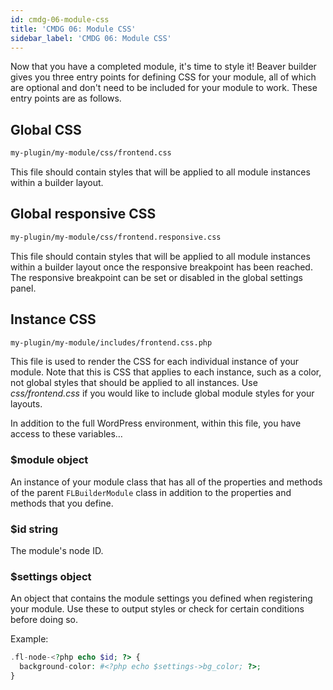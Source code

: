 ```yaml
---
id: cmdg-06-module-css
title: 'CMDG 06: Module CSS'
sidebar_label: 'CMDG 06: Module CSS'
---
```


Now that you have a completed module, it's time to style it! Beaver builder
gives you three entry points for defining CSS for your module, all of which
are optional and don't need to be included for your module to work. These
entry points are as follows.

## Global CSS
```bash
my-plugin/my-module/css/frontend.css
```

This file should contain styles that will be applied to all module instances
within a builder layout.

## Global responsive CSS
```bash
my-plugin/my-module/css/frontend.responsive.css
```

This file should contain styles that will be applied to all module instances
within a builder layout once the responsive breakpoint has been reached. The
responsive breakpoint can be set or disabled in the global settings panel.

## Instance CSS
```bash
my-plugin/my-module/includes/frontend.css.php
```

This file is used to render the CSS for each individual instance of your
module. Note that this is CSS that applies to each instance, such as a color,
not global styles that should be applied to all instances. Use
_css/frontend.css_ if you would like to include global module styles for your
layouts.

In addition to the full WordPress environment, within this file, you have
access to these variables…

### $module object  
An instance of your module class that has all of the properties and methods of
the parent `FLBuilderModule` class in addition to the properties and methods
that you define.

### $id string  
The module's node ID.

### $settings object  
An object that contains the module settings you defined when registering your
module. Use these to output styles or check for certain conditions before
doing so.

Example:

```php
.fl-node-<?php echo $id; ?> {
  background-color: #<?php echo $settings->bg_color; ?>;
}
```
